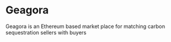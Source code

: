 # Geagora
Geagora is an Ethereum based market place for matching carbon sequestration sellers with buyers
